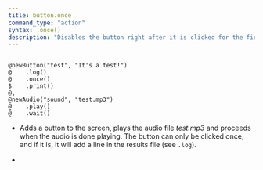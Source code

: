 ```yaml
---
title: button.once
command_type: "action"
syntax: .once()
description: "Disables the button right after it is clicked for the first time."
---
```


<!--more-->

<pre><code class="language-diff-javascript diff-highlight try-true">
@newButton("test", "It's a test!")
@    .log()
@    .once()
$    .print()
@,
@newAudio("sound", "test.mp3")
@    .play()
@    .wait()
</code></pre>

+ Adds a button to the screen, plays the audio file *test.mp3* and proceeds when the audio is done playing. The button can only be clicked once, and if it is, it will add a line in the results file (see `.log`).

+ 		
